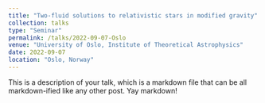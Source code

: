 ```yaml
---
title: "Two-fluid solutions to relativistic stars in modified gravity"
collection: talks
type: "Seminar"
permalink: /talks/2022-09-07-Oslo
venue: "University of Oslo, Institute of Theoretical Astrophysics"
date: 2022-09-07
location: "Oslo, Norway"
---
```


This is a description of your talk, which is a markdown file that can be all markdown-ified like any other post. Yay markdown!
